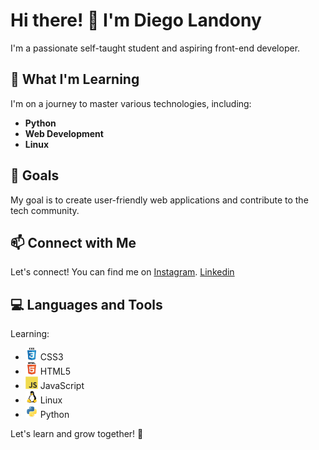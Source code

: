 # Hi there! 👋 I'm Diego Landony

I'm a passionate self-taught student and aspiring front-end developer.

## 🌱 What I'm Learning

I'm on a journey to master various technologies, including:

- **Python**
- **Web Development**
- **Linux**

## 🚀 Goals

My goal is to create user-friendly web applications and contribute to the tech community.

## 📫 Connect with Me

Let's connect! You can find me on
[Instagram](https://instagram.com/diego_landony).
[Linkedin](https://www.linkedin.com/in/diego-landony-lima-toledo-bb8529241)

## 💻 Languages and Tools

Learning:

- <img src="https://raw.githubusercontent.com/devicons/devicon/master/icons/css3/css3-original-wordmark.svg" alt="CSS3" width="20"> CSS3
- <img src="https://raw.githubusercontent.com/devicons/devicon/master/icons/html5/html5-original-wordmark.svg" alt="HTML5" width="20"> HTML5
- <img src="https://raw.githubusercontent.com/devicons/devicon/master/icons/javascript/javascript-original.svg" alt="JavaScript" width="20"> JavaScript
- <img src="https://raw.githubusercontent.com/devicons/devicon/master/icons/linux/linux-original.svg" alt="Linux" width="20"> Linux
- <img src="https://raw.githubusercontent.com/devicons/devicon/master/icons/python/python-original.svg" alt="Python" width="20"> Python

Let's learn and grow together! 🌟



<!---
Diego-Landony/Diego-Landony is a ✨ special ✨ repository because its `README.md` (this file) appears on your GitHub profile.
You can click the Preview link to take a look at your changes.
--->
